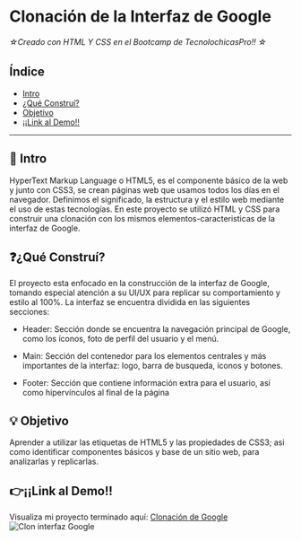 # Clonación de la Interfaz de Google
###### ☆Creado con HTML Y CSS en el Bootcamp de TecnolochicasPro!! ☆


## Índice
* [Intro](https://github.com/HannaMayorga/Google-Clone/blob/main/README.md#-intro)
* [¿Qué Construí?](https://github.com/HannaMayorga/Google-Clone/blob/main/README.md#qu%C3%A9-constru%C3%AD)
* [Objetivo](https://github.com/HannaMayorga/Google-Clone/blob/main/README.md#-objetivo)
* [¡¡Link al Demo!!](https://github.com/HannaMayorga/Google-Clone/blob/main/README.md#link-al-demo)

***
## 📖 Intro
HyperText Markup Language o HTML5, es el componente básico de la web y junto con CSS3, se crean páginas web que usamos todos los días en el navegador. Definimos el significado, la estructura y el estilo web mediante el uso de estas tecnologías.
En este proyecto se utilizó HTML y CSS para construir una clonación con los mismos elementos-caracteristicas de la interfaz de Google.

## ❓¿Qué Construí?
El proyecto esta enfocado en la construcción de la interfaz de Google, tomando especial atención a su UI/UX para replicar su comportamiento y estilo al 100%. La interfaz se encuentra dividida en las siguientes secciones:

* Header: Sección donde se encuentra la navegación principal de Google, como los íconos, foto de perfil del usuario y el menú.

* Main: Sección del contenedor para los elementos centrales y más importantes de la interfaz: logo, barra de busqueda, íconos y botones.

* Footer: Sección que contiene información extra para el usuario, así como hipervínculos al final de la página


## 💡 Objetivo
Aprender a utilizar las etiquetas de HTML5 y las propiedades de CSS3; asi como identificar componentes básicos y base de un sitio web, para analizarlas y replicarlas.

## 👉¡¡Link al Demo!!
Visualiza mi proyecto terminado aquí: [Clonación de Google](https://hannamayorga.github.io/Google-Clone/)
![Clon interfaz Google](https://user-images.githubusercontent.com/131729733/236071179-31a49385-c8b6-463f-8fe6-495a98f7aa8c.png)

